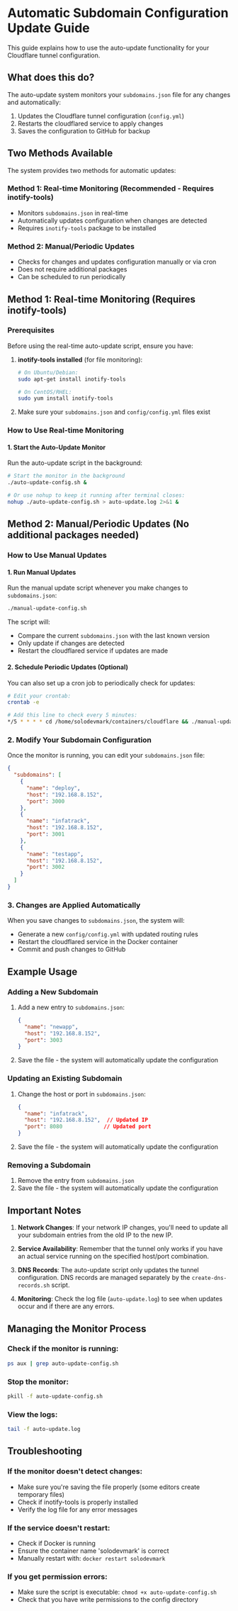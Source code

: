 # Automatic Subdomain Configuration Update Guide

This guide explains how to use the auto-update functionality for your Cloudflare tunnel configuration.

## What does this do?

The auto-update system monitors your `subdomains.json` file for any changes and automatically:
1. Updates the Cloudflare tunnel configuration (`config.yml`)
2. Restarts the cloudflared service to apply changes
3. Saves the configuration to GitHub for backup

## Two Methods Available

The system provides two methods for automatic updates:

### Method 1: Real-time Monitoring (Recommended - Requires inotify-tools)
- Monitors `subdomains.json` in real-time
- Automatically updates configuration when changes are detected
- Requires `inotify-tools` package to be installed

### Method 2: Manual/Periodic Updates
- Checks for changes and updates configuration manually or via cron
- Does not require additional packages
- Can be scheduled to run periodically

## Method 1: Real-time Monitoring (Requires inotify-tools)

### Prerequisites
Before using the real-time auto-update script, ensure you have:

1. **inotify-tools installed** (for file monitoring):
   ```bash
   # On Ubuntu/Debian:
   sudo apt-get install inotify-tools
   
   # On CentOS/RHEL:
   sudo yum install inotify-tools
   ```

2. Make sure your `subdomains.json` and `config/config.yml` files exist

### How to Use Real-time Monitoring

#### 1. Start the Auto-Update Monitor

Run the auto-update script in the background:

```bash
# Start the monitor in the background
./auto-update-config.sh &

# Or use nohup to keep it running after terminal closes:
nohup ./auto-update-config.sh > auto-update.log 2>&1 &
```

## Method 2: Manual/Periodic Updates (No additional packages needed)

### How to Use Manual Updates

#### 1. Run Manual Updates
Run the manual update script whenever you make changes to `subdomains.json`:

```bash
./manual-update-config.sh
```

The script will:
- Compare the current `subdomains.json` with the last known version
- Only update if changes are detected
- Restart the cloudflared service if updates are made

#### 2. Schedule Periodic Updates (Optional)
You can also set up a cron job to periodically check for updates:

```bash
# Edit your crontab:
crontab -e

# Add this line to check every 5 minutes:
*/5 * * * * cd /home/solodevmark/containers/cloudflare && ./manual-update-config.sh
```

### 2. Modify Your Subdomain Configuration

Once the monitor is running, you can edit your `subdomains.json` file:

```json
{
  "subdomains": [
    {
      "name": "deploy",
      "host": "192.168.8.152",
      "port": 3000
    },
    {
      "name": "infatrack",
      "host": "192.168.8.152",
      "port": 3001
    },
    {
      "name": "testapp",
      "host": "192.168.8.152",
      "port": 3002
    }
  ]
}
```

### 3. Changes are Applied Automatically

When you save changes to `subdomains.json`, the system will:
- Generate a new `config/config.yml` with updated routing rules
- Restart the cloudflared service in the Docker container
- Commit and push changes to GitHub

## Example Usage

### Adding a New Subdomain
1. Add a new entry to `subdomains.json`:
   ```json
   {
     "name": "newapp",
     "host": "192.168.8.152",
     "port": 3003
   }
   ```

2. Save the file - the system will automatically update the configuration

### Updating an Existing Subdomain
1. Change the host or port in `subdomains.json`:
   ```json
   {
     "name": "infatrack",
     "host": "192.168.8.152",  // Updated IP
     "port": 8080             // Updated port
   }
   ```

2. Save the file - the system will automatically update the configuration

### Removing a Subdomain
1. Remove the entry from `subdomains.json`
2. Save the file - the system will automatically update the configuration

## Important Notes

1. **Network Changes**: If your network IP changes, you'll need to update all your subdomain entries from the old IP to the new IP.

2. **Service Availability**: Remember that the tunnel only works if you have an actual service running on the specified host/port combination.

3. **DNS Records**: The auto-update script only updates the tunnel configuration. DNS records are managed separately by the `create-dns-records.sh` script.

4. **Monitoring**: Check the log file (`auto-update.log`) to see when updates occur and if there are any errors.

## Managing the Monitor Process

### Check if the monitor is running:
```bash
ps aux | grep auto-update-config.sh
```

### Stop the monitor:
```bash
pkill -f auto-update-config.sh
```

### View the logs:
```bash
tail -f auto-update.log
```

## Troubleshooting

### If the monitor doesn't detect changes:
- Make sure you're saving the file properly (some editors create temporary files)
- Check if inotify-tools is properly installed
- Verify the log file for any error messages

### If the service doesn't restart:
- Check if Docker is running
- Ensure the container name 'solodevmark' is correct
- Manually restart with: `docker restart solodevmark`

### If you get permission errors:
- Make sure the script is executable: `chmod +x auto-update-config.sh`
- Check that you have write permissions to the config directory